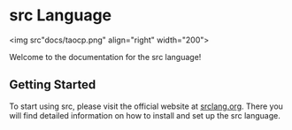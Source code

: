 # src Language

<img src"docs/taocp.png" align="right" width="200">

Welcome to the documentation for the src language!

## Getting Started

To start using src, please visit the official website at [srclang.org](https://srclang.org). There you will find detailed information on how to install and set up the src language.
